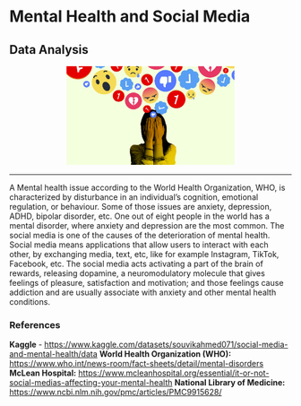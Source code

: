 # Mental Health and Social Media  
## Data Analysis

<p align="center">
    <img width="300" src="https://github.com/raquelcolares/Mental-Health_and_Social-Media_Data-Analysis/blob/main/social-media-picture.png">
</p>

-------

A Mental health issue according to the World Health Organization, WHO, is characterized by disturbance in an individual’s cognition, emotional regulation, or behaviour. Some of those issues are anxiety, depression, ADHD, bipolar disorder, etc. 
One out of eight people in the world has a mental disorder,  where anxiety and depression are the most common. 
The social media is one of the causes of the deterioration of mental health. Social media means applications that allow users to interact with each other, by exchanging media, text, etc, like for example Instagram, TikTok, Facebook, etc. 
The social media acts activating a part of the brain of rewards, releasing dopamine, a neuromodulatory molecule that gives feelings of pleasure, satisfaction and motivation; and those feelings cause addiction and are usually associate with anxiety and other mental health conditions. 


### References
**Kaggle** - https://www.kaggle.com/datasets/souvikahmed071/social-media-and-mental-health/data
**World Health Organization (WHO):** https://www.who.int/news-room/fact-sheets/detail/mental-disorders
**McLean Hospital:** https://www.mcleanhospital.org/essential/it-or-not-social-medias-affecting-your-mental-health
**National Library of Medicine:** https://www.ncbi.nlm.nih.gov/pmc/articles/PMC9915628/
